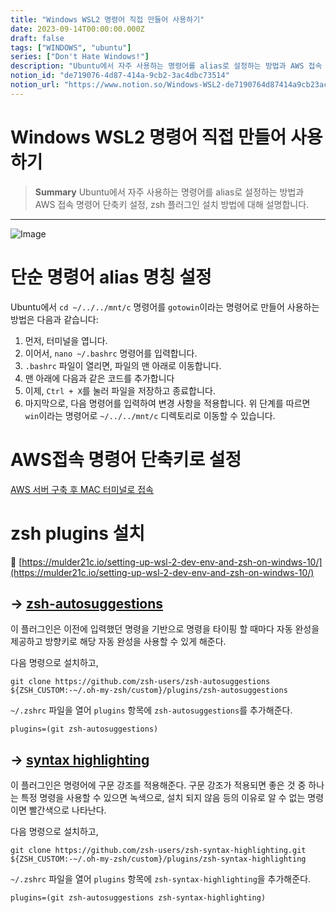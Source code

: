 ```yaml
---
title: "Windows WSL2 명령어 직접 만들어 사용하기"
date: 2023-09-14T00:00:00.000Z
draft: false
tags: ["WINDOWS", "ubuntu"]
series: ["Don't Hate Windows!"]
description: "Ubuntu에서 자주 사용하는 명령어를 alias로 설정하는 방법과 AWS 접속 명령어 단축키 설정, zsh 플러그인 설치 방법에 대해 설명합니다. "
notion_id: "de719076-4d87-414a-9cb2-3ac4dbc73514"
notion_url: "https://www.notion.so/Windows-WSL2-de7190764d87414a9cb23ac4dbc73514"
---
```


# Windows WSL2 명령어 직접 만들어 사용하기

> **Summary**
> Ubuntu에서 자주 사용하는 명령어를 alias로 설정하는 방법과 AWS 접속 명령어 단축키 설정, zsh 플러그인 설치 방법에 대해 설명합니다. 

---

![Image](https://prod-files-secure.s3.us-west-2.amazonaws.com/09ccd4d5-876c-4bba-bbdf-cc77a0a11257/f01f2d3b-078b-4f40-bed7-3a8c010cffbc/Untitled.png?X-Amz-Algorithm=AWS4-HMAC-SHA256&X-Amz-Content-Sha256=UNSIGNED-PAYLOAD&X-Amz-Credential=ASIAZI2LB4664N5IJPND%2F20250724%2Fus-west-2%2Fs3%2Faws4_request&X-Amz-Date=20250724T081047Z&X-Amz-Expires=3600&X-Amz-Security-Token=IQoJb3JpZ2luX2VjEAAaCXVzLXdlc3QtMiJIMEYCIQDpA37KHfWgDaKofbu0RWx3hN5B5EJZrshb9N%2FTBhxXegIhANWo4o7oxQqTx1fz4Y%2Bj6dnmJ7UIQHCTycWcRQgJrQPoKv8DCCkQABoMNjM3NDIzMTgzODA1IgxQg4P83TqZe%2B0b%2BvUq3AMeL5IuY7BoHpDo7M4WvHp9ESBmpJ2R9zYBr3BBe3LnW4eIX8v3hntVmROxrvsMUTSdvc9%2FSYTmgymjmYzUdXFZmH2u9qY416bb6AVejpGe6UDIjFC39%2FENDiITRT38eGKkudOsO2%2FROaQG3WoGFurTwsGB%2FwxlX8rJxxrZxnECJBcAA9Sqi6NU3G8bqGE1FFTTHG5NiGysY3bOfNUaGsFJCIcmNX2872OVIo23tD4cJkJ1Jjw47iuYm1WkYs%2FAGYpZNofLSBca%2BJPZaDtLramibu9kiSEcRI5IIFXpFsmO872pSuoTlXJ8cR02Z3x5BfPhH34I6ZoI00iQtebhNl7VZr1dcdReF8EkYp2BjCw5WtmXOXO37zVta%2FPYom7uTjDQvF%2B4StVbZggx9gGaqr75OtjjEKjsfWuKaaY0bk%2BGbQ3FyznkzilS4PATpifL9XW0saNmjF10qdx4wY5nhPFSJHYG5BYXPdTdyBUlqc6RF1ETff7t6DRfsCo7bCftm3RPu75gUqLes0CuqbwK0U83lh9OzC6ccUDMXGEQR20FiIzwaIq1d50EBwJ9g3jESJ3LyP423QlbOovgHrQ1TnoL6rDWjur6a8yxlk3c2rk9siyPGildPMoHH2gqwDDPzofEBjqkARsbyivfAWSDfOjGCT6OrBZ9uy1cPTjuZq%2BRlSPvGrK1NmcmmMXe5tEG%2FRuMud%2B6TwZDSp4G4kAb0ku26x8UfqCIafzUgcvdHpHDKuvcytxQtsXTP%2FiB2kGzgER7USTVe9gd0MSKN%2F1fIp%2BaIODCkvfjXb8kmGV1Gf5xeFg9pyBGO2gng2TUiaz7vjAzsUivPPT6XV6mQr%2BMAGUDjZxAbByqmRCm&X-Amz-Signature=bf0f44f01a9c63c0e9d95db05020f8ba562b8a878819da12b834ac56ebab6efc&X-Amz-SignedHeaders=host&x-amz-checksum-mode=ENABLED&x-id=GetObject)

# 단순 명령어 alias 명칭 설정

Ubuntu에서 `cd ~/../../mnt/c` 명령어를 `gotowin`이라는 명령어로 만들어 사용하는 방법은 다음과 같습니다:

1. 먼저, 터미널을 엽니다.
1. 이어서, `nano ~/.bashrc` 명령어를 입력합니다.
1. `.bashrc` 파일이 열리면, 파일의 맨 아래로 이동합니다.
1. 맨 아래에 다음과 같은 코드를 추가합니다
1. 이제, `Ctrl + X`를 눌러 파일을 저장하고 종료합니다.
1. 마지막으로, 다음 명령어를 입력하여 변경 사항을 적용합니다.
위 단계를 따르면 `win`이라는 명령어로 `~/../../mnt/c` 디렉토리로 이동할 수 있습니다.


# AWS접속 명령어 단축키로 설정

[AWS 서버 구축 후 MAC 터미널로 접속](https://www.notion.so/f7d98040a8fc4ed4bbc5f8301c5d6ab7) 


# zsh plugins 설치

🔗 [https://mulder21c.io/setting-up-wsl-2-dev-env-and-zsh-on-windws-10/](https://mulder21c.io/setting-up-wsl-2-dev-env-and-zsh-on-windws-10/)

## → [zsh-autosuggestions](https://github.com/zsh-users/zsh-autosuggestions)

이 플러그인은 이전에 입력했던 명령을 기반으로 명령을 타이핑 할 때마다 자동 완성을 제공하고 방향키로 해당 자동 완성을 사용할 수 있게 해준다.

다음 명령으로 설치하고,

```shell
git clone https://github.com/zsh-users/zsh-autosuggestions ${ZSH_CUSTOM:-~/.oh-my-zsh/custom}/plugins/zsh-autosuggestions
```

`~/.zshrc` 파일을 열어 `plugins` 항목에 `zsh-autosuggestions`를 추가해준다.

```plain text
plugins=(git zsh-autosuggestions)
```

## → [syntax highlighting](https://github.com/zsh-users/zsh-syntax-highlighting/)

이 플러그인은 명령어에 구문 강조를 적용해준다. 구문 강조가 적용되면 좋은 것 중 하나는 특정 명령을 사용할 수 있으면 녹색으로, 설치 되지 않음 등의 이유로 알 수 없는 명령이면 빨간색으로 나타난다.

다음 명령으로 설치하고,

```shell
git clone https://github.com/zsh-users/zsh-syntax-highlighting.git ${ZSH_CUSTOM:-~/.oh-my-zsh/custom}/plugins/zsh-syntax-highlighting
```

`~/.zshrc` 파일을 열어 `plugins` 항목에 `zsh-syntax-highlighting`을 추가해준다.

```plain text
plugins=(git zsh-autosuggestions zsh-syntax-highlighting)
```

